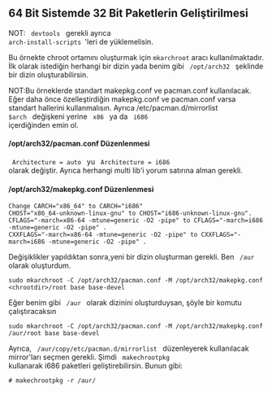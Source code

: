 ## 64 Bit Sistemde 32 Bit Paketlerin Geliştirilmesi
NOT: <code> devtools </code> gerekli ayrıca <code> arch-install-scripts </code>'leri de yüklemelisin.

Bu örnekte chroot ortamını oluşturmak için <code>mkarchroot</code> aracı kullanılmaktadır. İlk olarak istediğin herhangi bir dizin yada benim gibi <code> /opt/arch32 </code>  şeklinde bir dizin oluşturabilirsin.

NOT:Bu örneklerde standart makepkg.conf ve pacman.conf kullanılacak. Eğer daha önce özelleştirdiğin makepkg.conf ve pacman.conf varsa standart hallerini kullanmalısın. Ayrıca  /etc/pacman.d/mirrorlist <code> $arch </code> değişkeni yerine <code> x86 </code> ya da <code> i686 </code> içerdiğinden emin ol.

#### /opt/arch32/pacman.conf Düzenlenmesi
<code> Architecture = auto </code> yu <code> Architecture = i686 </code> olarak değiştir. Ayrıca herhangi multi lib'i yorum satırına alman gerekli.
#### /opt/arch32/makepkg.conf Düzenlenmesi
```
Change CARCH="x86_64" to CARCH="i686"
CHOST="x86_64-unknown-linux-gnu" to CHOST="i686-unknown-linux-gnu".
CFLAGS="-march=x86-64 -mtune=generic -O2 -pipe" to CFLAGS="-march=i686 -mtune=generic -O2 -pipe" .
CXXFLAGS="-march=x86-64 -mtune=generic -O2 -pipe" to CXXFLAGS="-march=i686 -mtune=generic -O2 -pipe" .
```
Değişiklikler yapıldıktan sonra,yeni bir dizin oluşturman gerekli. Ben <code> /aur </code> olarak oluşturdum.
```
sudo mkarchroot -C /opt/arch32/pacman.conf -M /opt/arch32/makepkg.conf <chrootdir>/root base base-devel
```
Eğer benim gibi <code> /aur </code> olarak dizinini oluşturduysan, şöyle bir komutu çalıştıracaksın
```
sudo mkarchroot -C /opt/arch32/pacman.conf -M /opt/arch32/makepkg.conf /aur/root base base-devel
```
Ayrıca, <code> /aur/copy/etc/pacman.d/mirrorlist </code> düzenleyerek kullanılacak mirror'ları seçmen gerekli.
Şimdi <code> makechrootpkg </code> kullanarak i686 paketleri geliştirebilirsin.
Bunun gibi:
```
# makechrootpkg -r /aur/
```
